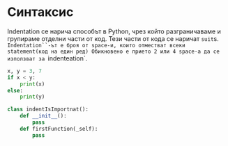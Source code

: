 # Синтаксис

Indentation се нарича способът в Python, чрез който разграничаваме и групираме отделни части от код. Тези части от кода се наричат `suit`s. `Indentation``-ът е броя от space-и, които отместват всеки statement(код на един ред)
Обикновено е прието 2 или 4 space-а да се използват за `indenteation`.
```python
x, y = 3, 7
if x < y:
    print(x)
else:
    print(y)
```
```python
class indentIsImportnat():
    def __init__():
        pass
    def firstFunction(_self):
        pass
```
